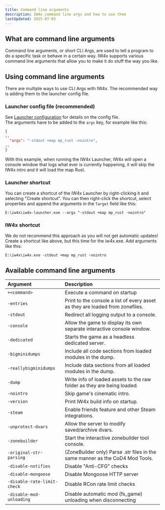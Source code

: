 ```yaml
---
title: Command line arguments
description: IW4x command line args and how to use them
lastUpdated: 2025-07-03
---
```


## What are command line arguments

Command line arguments, or short CLI Args, are used to tell a program to do a specific task or behave in a certain way. IW4x supports various command line arguments that allow you to make it do stuff the way you like.

## Using command line arguments

There are multiple ways to use CLI Args with IW4x. The recommended way is adding them to the launcher config file.

### Launcher config file (recommended)

See [Launcher configuration](/guides/launcher-config/) for details on the config file.  
The arguments have to be added to the `args` key, for example like this:

```json
{
..
  "args": "-stdout +map mp_rust -nointro",
..
}
```

With this example, when running the IW4x Launcher, IW4x will open a console window that logs what ever is currently happening, it will skip the IW4x intro and it will load the map Rust.

### Launcher shortcut

You can create a shortcut of the IW4x Launcher by right-clicking it and selecting "Create shortcut". You can then right-click the shortcut, select properties and append the arguments in the `Target` field like this:

```
E:\iw4x\iw4x-launcher.exe --args "-stdout +map mp_rust -nointro"
```

### IW4x shortcut

We do not recommend this approach as you will not get automatic updates!
Create a shortcut like above, but this time for the iw4x.exe. Add arguments like this:

```
E:\iw4x\iw4x.exe -stdout +map mp_rust -nointro
```

## Available command line arguments

| Argument                    | Description                                    |
|:----------------------------|:-----------------------------------------------|
| `+<command>`                | Execute a command on startup |
| `-entries`                  | Print to the console a list of every asset as they are loaded from zonefiles. |
| `-stdout`                   | Redirect all logging output to a console. |
| `-console`                  | Allow the game to display its own separate interactive console window. |
| `-dedicated`                | Starts the game as a headless dedicated server. |
| `-bigminidumps`             | Include all code sections from loaded modules in the dump. |
| `-reallybigminidumps`       | Include data sections from all loaded modules in the dump. |
| `-dump`                     | Write info of loaded assets to the raw folder as they are being loaded. |
| `-nointro`                  | Skip game's cinematic intro.                   |
| `-version`                  | Print IW4x build info on startup.              |
| `-steam`                    | Enable friends feature and other Steam integrations. |
| `-unprotect-dvars`          | Allow the server to modify saved/archive dvars. |
| `-zonebuilder`              | Start the interactive zonebuilder tool console. |
| `-original-str-parsing`     | (ZoneBuilder only) Parse .str files in the same manner as the CoD4 Mod Tools. |
| `-disable-notifies`         | Disable "Anti-CFG" checks |
| `-disable-mongoose`         | Disable Mongoose HTTP server |
| `-disable-rate-limit-check` | Disable RCon rate limit checks |
| `-disable-mod-unloading`    | Disable automatic mod (fs_game) unloading when disconnecting |